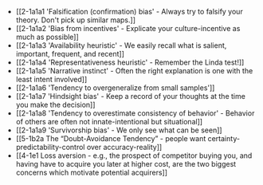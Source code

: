 - [[2-1a1a1 'Falsification (confirmation) bias' - Always try to falsify your theory. Don't pick up similar maps.]]
- [[2-1a1a2 'Bias from incentives' - Explicate your culture-incentive as much as possible]]
- [[2-1a1a3 'Availability heuristic' - We easily recall what is salient, important, frequent, and recent]]
- [[2-1a1a4 'Representativeness heuristic' - Remember the Linda test!]]
- [[2-1a1a5 'Narrative instinct' - Often the right explanation is one with the least intent involved]]
- [[2-1a1a6 'Tendency to overgeneralize from small samples']]
- [[2-1a1a7 'Hindsight bias' - Keep a record of your thoughts at the time you make the decision]]
- [[2-1a1a8 'Tendency to overestimate consistency of behavior' - Behavior of others are often not innate-intentional but situational]]
- [[2-1a1a9 'Survivorship bias' - We only see what can be seen]]
- [[5-1b2a The “Doubt-Avoidance Tendency” - people want certainty-predictability-control over accuracy-reality]]
- [[4-1e1 Loss aversion - e.g., the prospect of competitor buying you, and having have to acquire you later at higher cost, are the two biggest concerns which motivate potential acquirers]]

